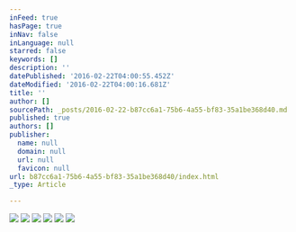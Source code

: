 ```yaml
---
inFeed: true
hasPage: true
inNav: false
inLanguage: null
starred: false
keywords: []
description: ''
datePublished: '2016-02-22T04:00:55.452Z'
dateModified: '2016-02-22T04:00:16.681Z'
title: ''
author: []
sourcePath: _posts/2016-02-22-b87cc6a1-75b6-4a55-bf83-35a1be368d40.md
published: true
authors: []
publisher:
  name: null
  domain: null
  url: null
  favicon: null
url: b87cc6a1-75b6-4a55-bf83-35a1be368d40/index.html
_type: Article

---
```

![](https://the-grid-user-content.s3-us-west-2.amazonaws.com/3f64c3bb-b86a-4846-af68-a8bf2d91f0f9.jpg)
![](https://the-grid-user-content.s3-us-west-2.amazonaws.com/2333ed49-0c7b-4240-a371-75938b62ada5.jpg)
![](https://the-grid-user-content.s3-us-west-2.amazonaws.com/cb20580d-ccaa-4642-a952-fa4866392013.jpg)
![](https://the-grid-user-content.s3-us-west-2.amazonaws.com/45697e37-1ca9-41e0-8643-6e110b89539a.jpg)
![](https://the-grid-user-content.s3-us-west-2.amazonaws.com/ea6e4855-8cb7-4940-84e1-38d34685b38a.jpg)
![](https://the-grid-user-content.s3-us-west-2.amazonaws.com/4abd2a41-d21c-4b30-8584-0d46e3248d01.jpg)